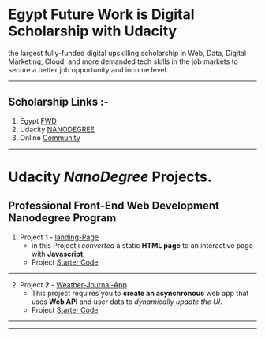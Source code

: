 # Egypt Future Work is Digital Scholarship with Udacity
the largest fully-funded digital upskilling scholarship in Web, Data, Digital Marketing, Cloud, and 
more demanded tech skills in the job markets to secure a better job opportunity and income level.
___
## Scholarship Links :-
1. Egypt <a href="https://egfwd.com/" Title="Egypt Future Work is Digital">FWD</a>
2. Udacity <a href="https://www.udacity.com/school-of-programming" title="Programming & Development">NANODEGREE</a>
3. Online <a href="https://nfpdiscussions.udacity.com/" title="EgFwd online community">Community</a>
___
# Udacity *NanoDegree* Projects.

## Professional Front-End Web Development Nanodegree Program
1. Project **1** - [landing-Page](https://github.com/Kalbeshihy/Udacity-Professional-FrontEnd-Web-Development/tree/main/Projects-1-landingPage)
    - in this Project i *converted* a static **HTML page** to an interactive page with **Javascript**.
    - Project [Starter Code](https://github.com/udacity/fend/tree/refresh-2019/projects/landing-page)
***
2. Project **2** - [Weather-Journal-App](https://github.com/Kalbeshihy/Udacity-Professional-FrontEnd-Web-Development/tree/main/Projects-2-Weather-Journal%20App)
    - This project requires you to **create an asynchronous** web app that uses **Web API** and user data to *dynamically update the UI*.
    - Project [Starter Code](https://github.com/udacity/fend/tree/refresh-2019/projects/weather-journal-app)
***
***
